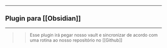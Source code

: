 
___
## Plugin para [[Obsidian]]
___
>> Esse plugin irá pegar nosso vault e sincronizar de acordo com uma rotina ao nosso repositório no [[Github]]
